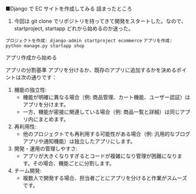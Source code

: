 ■Django で EC サイトを作成してみる
詰まったところ

1. 今回は git clone でリポジトリを持ってきて開発をスタートした。なので、startproject, startapp どれから始めるのか迷った。

`プロジェクトを作成: django-admin startproject ecommerce`
`アプリを作成: python manage.py startapp shop`

アプリ作成から始める

アプリの分割基準
アプリを分けるか、既存のアプリに追加するかを決めるポイントは次の通りです：

1. 機能の独立性:
   - 機能が明確に異なる場合（例: 商品管理、カート機能、ユーザー認証）はアプリを分けます。
   - 一方、機能が密接に関連している場合（例: 商品一覧と詳細）は同じアプリ内にまとめます。
2. 再利用性:
   - 他のプロジェクトでも再利用する可能性がある場合（例: 汎用的なブログアプリや通知機能）は独立したアプリにします。
3. 開発・運用の管理しやすさ:
   - アプリが大きくなりすぎるとコードが複雑になり管理が困難になります。その場合、機能ごとに分割します。
4. チーム開発:
   - 複数人で開発する場合、担当者ごとにアプリを分けると作業がスムーズです。

